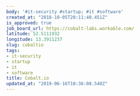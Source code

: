 ```yaml
---
body: '#it-security #startup; #it #software'
created_at: "2018-10-05T20:11:40.451Z"
is_approved: true
job_board_url: https://cobalt-labs.workable.com/
latitude: 52.5111932
longitude: 13.3911237
slug: cobaltio
tags:
- it-security
- startup
- it
- software
title: Cobalt.io
updated_at: "2019-06-16T10:36:08.540Z"
---
```

